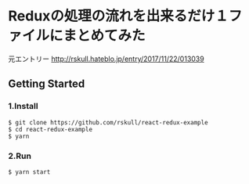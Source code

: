 # Reduxの処理の流れを出来るだけ１ファイルにまとめてみた

元エントリー
http://rskull.hateblo.jp/entry/2017/11/22/013039

## Getting Started

### 1.Install
```
$ git clone https://github.com/rskull/react-redux-example
$ cd react-redux-example
$ yarn
```

### 2.Run

```
$ yarn start
```